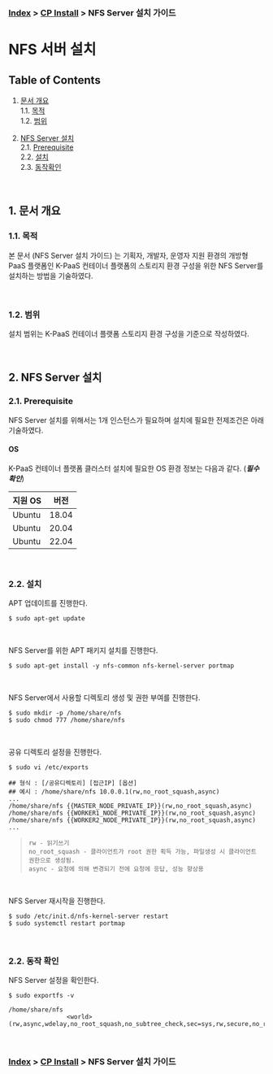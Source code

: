 ### [Index](https://github.com/K-PaaS/container-platform/blob/master/README.md) > [CP Install](/install-guide/Readme.md) > NFS Server 설치 가이드


# NFS 서버 설치

## Table of Contents

1. [문서 개요](#1)<br>
  1.1. [목적](#1.1)<br>
  1.2. [범위](#1.2)

2. [NFS Server 설치](#2)<br>
  2.1. [Prerequisite](#2.1)<br>
  2.2. [설치](#2.2)<br>
  2.3. [동작확인](#2.3)

<br>

## <div id='1'> 1. 문서 개요

### <div id='1.1'> 1.1. 목적
본 문서 (NFS Server 설치 가이드) 는 기획자, 개발자, 운영자 지원 환경의 개방형 PaaS 플랫폼인 K-PaaS 컨테이너 플랫폼의 스토리지 환경 구성을 위한 NFS Server를 설치하는 방법을 기술하였다.

<br>

### <div id='1.2'> 1.2. 범위
설치 범위는 K-PaaS 컨테이너 플랫폼 스토리지 환경 구성을 기준으로 작성하였다.

<br>

## <div id='2'> 2. NFS Server 설치

### <div id='2.1'> 2.1. Prerequisite
NFS Server 설치를 위해서는 1개 인스턴스가 필요하며 설치에 필요한 전제조건은 아래 기술하였다.

#### OS
K-PaaS 컨테이너 플랫폼 클러스터 설치에 필요한 OS 환경 정보는 다음과 같다. (***필수 확인***)

|지원 OS|버전|
|---|---|
|Ubuntu|18.04|
|Ubuntu|20.04|
|Ubuntu|22.04|

<br>

### <div id='2.2'> 2.2. 설치
APT 업데이트를 진행한다.
```
$ sudo apt-get update
```

<br>

NFS Server를 위한 APT 패키지 설치를 진행한다.
```
$ sudo apt-get install -y nfs-common nfs-kernel-server portmap
```

<br>

NFS Server에서 사용할 디렉토리 생성 및 권한 부여를 진행한다.
```
$ sudo mkdir -p /home/share/nfs
$ sudo chmod 777 /home/share/nfs
```

<br>

공유 디렉토리 설정을 진행한다.
```
$ sudo vi /etc/exports
```

```
## 형식 : [/공유디렉토리] [접근IP] [옵션]
## 예시 : /home/share/nfs 10.0.0.1(rw,no_root_squash,async)
...
/home/share/nfs {{MASTER_NODE_PRIVATE_IP}}(rw,no_root_squash,async)
/home/share/nfs {{WORKER1_NODE_PRIVATE_IP}}(rw,no_root_squash,async)
/home/share/nfs {{WORKER2_NODE_PRIVATE_IP}}(rw,no_root_squash,async)
...
```

> `rw - 읽기쓰기` <br>
> `no_root_squash - 클라이언트가 root 권한 획득 가능, 파일생성 시 클라이언트 권한으로 생성됨.`<br>
> `async - 요청에 의해 변경되기 전에 요청에 응답, 성능 향상용`

<br>

NFS Server 재시작을 진행한다.
```
$ sudo /etc/init.d/nfs-kernel-server restart
$ sudo systemctl restart portmap
```

<br>

### <div id='2.2'> 2.2. 동작 확인
NFS Server 설정을 확인한다.
```
$ sudo exportfs -v
```

```
/home/share/nfs
                <world>(rw,async,wdelay,no_root_squash,no_subtree_check,sec=sys,rw,secure,no_root_squash,no_all_squash)
```

<br>

### [Index](https://github.com/K-PaaS/container-platform/blob/master/README.md) > [CP Install](/install-guide/Readme.md) > NFS Server 설치 가이드
